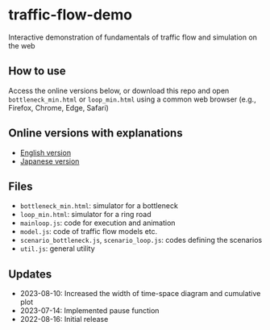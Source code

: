 # traffic-flow-demo

Interactive demonstration of fundamentals of traffic flow and simulation on the web

## How to use

Access the online versions below, or download this repo and open `bottleneck_min.html` or `loop_min.html` using a common web browser (e.g., Firefox, Chrome, Edge, Safari)

## Online versions with explanations

- [English version](http://seo.cv.ens.titech.ac.jp/traffic-flow-demo/bottleneck.html)
- [Japanese version](http://seo.cv.ens.titech.ac.jp/traffic-flow-demo/bottleneck_jp.html)

## Files

- `bottleneck_min.html`: simulator for a bottleneck
- `loop_min.html`: simulator for a ring road
- `mainloop.js`: code for execution and animation
- `model.js`: code of traffic flow models etc.
- `scenario_bottleneck.js`, `scenario_loop.js`: codes defining the scenarios
- `util.js`: general utility

## Updates

- 2023-08-10: Increased the width of time-space diagram and cumulative plot
- 2023-07-14: Implemented pause function
- 2022-08-16: Initial release